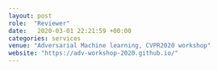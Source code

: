 ```yaml
---
layout: post
role:  "Reviewer"
date:   2020-03-01 22:21:59 +00:00
categories: services
venue: "Adversarial Machine learning, CVPR2020 workshop"
website: "https://adv-workshop-2020.github.io/"
---
```

